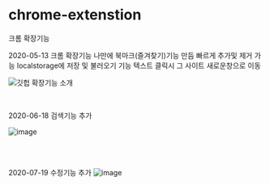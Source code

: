 # chrome-extenstion
크롬 확장기능

2020-05-13 크롬 확장기능 나만에 북마크(즐겨찾기)기능 만듬 빠르게 추가및 제거 가능 
localstorage에 저장 및 불러오기 기능 텍스트 클릭시 그 사이트 새로운창으로 이동

![깃헙 확장기능 소개](https://user-images.githubusercontent.com/60841247/81770901-8b7bf100-951c-11ea-9389-c16acb474821.PNG)

<br>

2020-06-18 검색기능 추가 

![image](https://user-images.githubusercontent.com/60841247/84980316-b5a07e80-b16c-11ea-8979-8a9d7b84af5e.png)

<br>
<br>

2020-07-19 수정기능 추가
![image](https://user-images.githubusercontent.com/60841247/87869025-06f39600-c9d7-11ea-8d5b-47fbb8b1e3d4.png)

